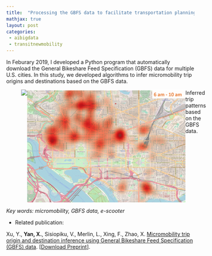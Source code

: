 ```yaml
---
title:  "Processing the GBFS data to facilitate transportation planning and decision-making"
mathjax: true
layout: post
categories: 
 - aibigdata
 - transitnewmobility
---
```


In Feburary 2019, I developed a Python program that automatically download the General Bikeshare Feed Specification (GBFS) data for multiple U.S. cities. In this study, we developed algorithms to infer micromobility trip origins and destinations based on the GBFS data.

<figure class="half" style="display:flex">
    <img style="width:450px" src="https://github.com/jacobyan0/jacobyan0.github.io/raw/master/images/ScooterGPS.gif">
    <img style="width:450px" src="https://github.com/jacobyan0/jacobyan0.github.io/raw/master/images/ScooterDemand.gif">
    <figcaption>Inferred trip patterns based on the GBFS data.</figcaption>
</figure>



*Key words: micromobility, GBFS data, e-scooter*

* Related publication:

Xu, Y., **Yan, X.**, Sisiopiku, V., Merlin, L., Xing, F., Zhao, X. <ins>Micromobility trip origin and destination inference using General Bikeshare Feed Specification (GBFS) data</ins>. [[Download Preprint](https://arxiv.org/pdf/2010.12006.pdf)].

